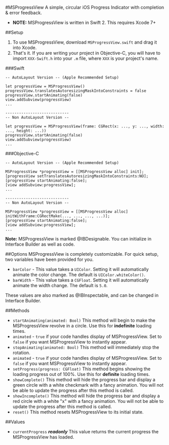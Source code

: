#MSProgressView
A simple, circular iOS Progress Indicator with completion & error feedback.

* **NOTE:** MSProgressView is written in Swift 2.  This requires Xcode 7+

##Setup

1. To use MSProgressView, download `MSProgressView.swift` and drag it into Xcode.
2. That's it.  If you are writing your project in Objective-C, you will have to import `XXX-Swift.h` into your `.m` file, where `XXX` is your project's name.

###Swift
```
-- AutoLayout Version -- (Apple Recommended Setup)

let progressView = MSProgressView()
progressView.translatesAutoresizingMaskIntoConstraints = false
progressView.startAnimating(false)
view.addSubview(progressView)
...

----------------------------
-- Non AutoLayout Version --

let progressView = MSProgressView(frame: CGRect(x: ..., y: ..., width: ..., height: ...))
progressView.startAnimating(false)
view.addSubview(progressView)
...
```

###Objective-C
```
-- AutoLayout Version -- (Apple Recommended Setup)

MSProgressView *progressView = [[MSProgressView alloc] init];
[progressView setTranslatesAutoresizingMaskIntoConstraints:NO];
[progressView startAnimating:false];
[view addSubview:progressView];
...

----------------------------
-- Non AutoLayout Version -- 

MSProgressView *progressView = [[MSProgressView alloc] initWithFrame:CGRectMake(..., ..., ..., ...)];
[progressView startAnimating:false];
[view addSubview:progressView];
...
```

**Note:** MSProgressView is marked @IBDesignable.  You can initialize in Interface Builder as well as code.

##Options
MSProgressView is completely customizable.  For quick setup, two variables have been provided for you.

* `barColor` - This value takes a `UIColor`.  Setting it will automatically animate the color change.  The default is `UIColor.whiteColor()`.
* `barWidth` - This value takes a `CGFloat`.  Setting it will automatically animate the width change.  The default is `5.0`.

These values are also marked as @IBInspectable, and can be changed in Interface Builder.

##Methods

* `startAnimating(animated: Bool)`  This method will begin to make the MSProgressView revolve in a circle.  Use this for **indefinite** loading times.  
 * `animated` - `true` if your code handles display of MSProgressView. Set to `false` if you want MSProgressView to instantly appear.
* `stopAnimating(animated: Bool)`  This method will immediately stop the rotation.
 * `animated` - `true` if your code handles display of MSProgressView. Set to `false` if you want MSProgressView to instantly appear.
* `setProgress(progress: CGFloat)`  This method begins showing the loading progress out of 100%.  Use this for **definite** loading times.
*  `showComplete()` This method will hide the progress bar and display a green circle with a white checkmark with a fancy animation.  You will not be able to update the progress after this method is called.
*  `showIncomplete()` This method will hide the progress bar and display a red circle with a white "x" with a fancy animation.  You will not be able to update the progress after this method is called.
*  `reset()` This method resets MSProgressView to its initial state.

##Values

* `currentProgress` ***readonly*** This value returns the current progress the MSProgressView has loaded.